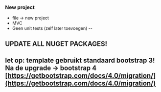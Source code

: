 ### New project

* file -> new project
* MVC
* Geen unit tests (zelf later toevoegen)
--

## UPDATE ALL NUGET PACKAGES!

let op: template gebruikt standaard bootstrap 3! Na de upgrade -> bootstrap 4
[https://getbootstrap.com/docs/4.0/migration/](https://getbootstrap.com/docs/4.0/migration/)
--